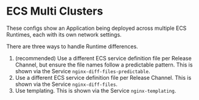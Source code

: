 # ECS Multi Clusters

These configs show an Application being deployed across multiple ECS Runtimes, each with its own network settings.

There are three ways to handle Runtime differences.

1. (recommended) Use a different ECS service definition file per Release Channel, but ensure the file names follow a predictable pattern. This is shown via the Service `nginx-diff-files-predictable`.
2. Use a different ECS service definition file per Release Channel. This is shown via the Service `nginx-diff-files`.
3. Use templating. This is shown via the Service `nginx-templating`.
